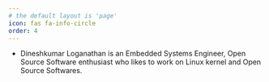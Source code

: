 ```yaml
---
# the default layout is 'page'
icon: fas fa-info-circle
order: 4
---
```


* Dineshkumar Loganathan is an Embedded Systems Engineer, Open Source Software enthusiast who likes to work on Linux kernel and Open Source Softwares.
